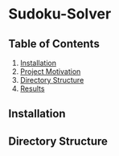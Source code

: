 # Sudoku-Solver

## Table of Contents

1. [Installation](#installation)
2. [Project Motivation](#motivation)
3. [Directory Structure](#directoryStructure)
4. [Results](#results)

## Installation <a name="installation"></a>

## Directory Structure <a name="directoryStructure"></a>
